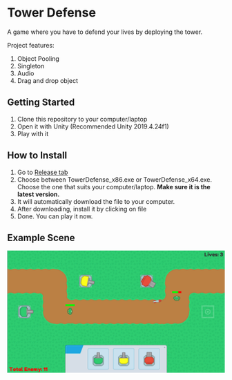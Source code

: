 ﻿# Tower Defense

A game where you have to defend your lives by deploying the tower.

Project features:
1. Object Pooling
1. Singleton
1. Audio
1. Drag and drop object 

## Getting Started
1. Clone this repository to your computer/laptop
1. Open it with Unity (Recommended Unity 2019.4.24f1)
1. Play with it

## How to Install
1. Go to [Release tab](https://github.com/alfianAH/tower-defense/releases)
1. Choose between TowerDefense_x86.exe or TowerDefense_x64.exe. Choose the one that suits your computer/laptop. **Make sure it is the latest version.**
1. It will automatically download the file to your computer.
1. After downloading, install it by clicking on file
1. Done. You can play it now.

## Example Scene

![Example1](images/gameplay1.PNG)